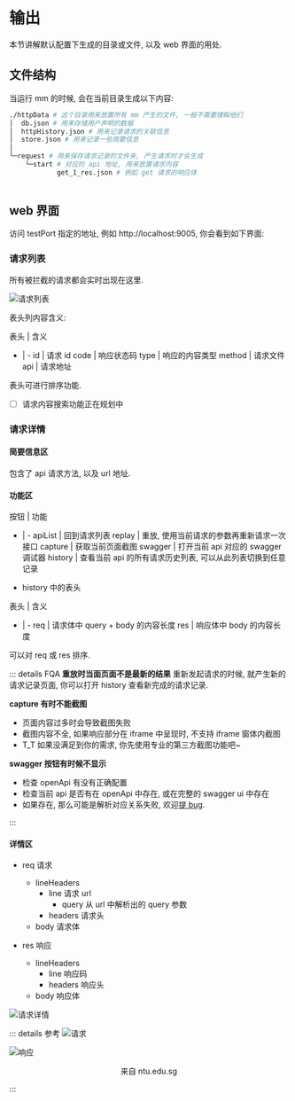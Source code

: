 # 输出
本节讲解默认配置下生成的目录或文件, 以及 web 界面的用处.

## 文件结构
当运行 mm 的时候, 会在当前目录生成以下内容:

``` sh {6-8}
./httpData # 这个目录用来放置所有 mm 产生的文件, 一般不需要理睬他们
│  db.json # 用来存储用户声明的数据
│  httpHistory.json # 用来记录请求的关联信息
│  store.json # 用来记录一些简要信息
│
└─request # 用来保存请求记录的文件夹, 产生请求时才会生成
    └─start # 对应的 api 地址, 用来放置请求内容
            get_1_res.json # 例如 get 请求的响应体
            
```

## web 界面
访问 testPort 指定的地址, 例如 http://localhost:9005, 你会看到如下界面:

### 请求列表
所有被拦截的请求都会实时出现在这里.

![请求列表](~@doc/image/mockm_api_list_2020-09-21_100140.png)

表头列内容含义:

表头 | 含义
- | -
id | 请求 id
code | 响应状态码
type | 响应的内容类型
method | 请求文件
api | 请求地址

表头可进行排序功能.

- [ ] 请求内容搜索功能正在规划中

### 请求详情
#### 简要信息区
包含了 api 请求方法, 以及 url 地址.

#### 功能区

按钮 | 功能
- | -
apiList | 回到请求列表
replay | 重放, 使用当前请求的参数再重新请求一次接口
capture | 获取当前页面截图
swagger | 打开当前 api 对应的 swagger 调试器
history | 查看当前 api 的所有请求历史列表, 可以从此列表切换到任意记录

- history 中的表头

表头 | 含义
- | -
req | 请求体中 query + body 的内容长度
res | 响应体中 body 的内容长度

可以对 req 或 res 排序.

::: details FQA
**重放时当面页面不是最新的结果**
重新发起请求的时候, 就产生新的请求记录页面, 你可以打开 history 查看新完成的请求记录.

**capture 有时不能截图**
- 页面内容过多时会导致截图失败
- 截图内容不全, 如果响应部分在 iframe 中呈现时, 不支持 iframe 窗体内截图
- T_T 如果没满足到你的需求, 你先使用专业的第三方截图功能吧~

**swagger 按钮有时候不显示**
- 检查 openApi 有没有正确配置
- 检查当前 api 是否有在 openApi 中存在, 或在完整的 swagger ui 中存在
- 如果存在, 那么可能是解析对应关系失败, 欢迎[提 bug](./bug).

:::


#### 详情区

- req 请求
  - lineHeaders
    - line 请求 url
      - query 从 url 中解析出的 query 参数
    - headers  请求头
  - body 请求体
    
- res 响应
  - lineHeaders
    - line 响应码
    - headers 响应头
  - body 响应体

![请求详情](~@doc/image/mockm_api_detail_2020-09-21_100052.png)

::: details 参考
![请求](~@doc/image/HTTP_ReqExample.png)

![响应](~@doc/image/HTTP_ResExample.png)

<center>来自 ntu.edu.sg </center>

:::
